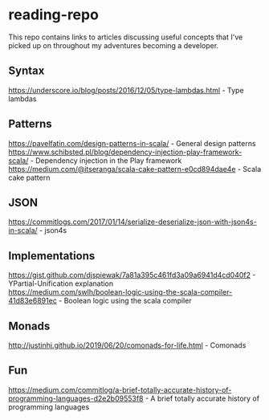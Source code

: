 # reading-repo
This repo contains links to articles discussing useful concepts that I've picked up on throughout my adventures becoming a developer.

## Syntax
https://underscore.io/blog/posts/2016/12/05/type-lambdas.html - Type lambdas

## Patterns
https://pavelfatin.com/design-patterns-in-scala/ - General design patterns\
https://www.schibsted.pl/blog/dependency-injection-play-framework-scala/ - Dependency injection in the Play framework\
https://medium.com/@itseranga/scala-cake-pattern-e0cd894dae4e - Scala cake pattern

## JSON
https://commitlogs.com/2017/01/14/serialize-deserialize-json-with-json4s-in-scala/ - json4s

## Implementations
https://gist.github.com/djspiewak/7a81a395c461fd3a09a6941d4cd040f2 - YPartial-Unification explanation\
https://medium.com/swlh/boolean-logic-using-the-scala-compiler-41d83e6891ec - Boolean logic using the scala compiler

## Monads
http://justinhj.github.io/2019/06/20/comonads-for-life.html - Comonads

## Fun
https://medium.com/commitlog/a-brief-totally-accurate-history-of-programming-languages-d2e2b09553f8 - A brief totally accurate history of programming languages